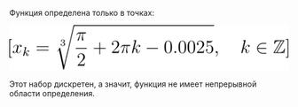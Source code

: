 ﻿Функция определена только в точках:

![Точки](import/CodeCogsEqn.svg)

Этот набор дискретен, а значит, функция не имеет непрерывной области определения.